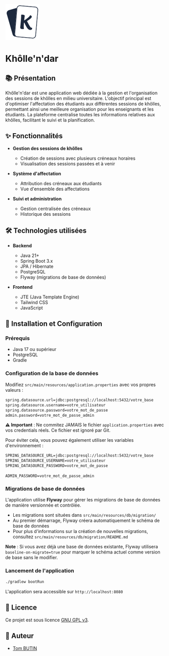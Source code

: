 ![Logo Khôlle'n'dar](src/main/resources/static/images/logo.svg)
# Khôlle'n'dar

## 📚 Présentation

Khôlle'n'dar est une application web dédiée à la gestion et l'organisation des sessions de khôlles en milieu universitaire. L'objectif principal est d'optimiser l'affectation des étudiants aux différentes sessions de khôlles, permettant ainsi une meilleure organisation pour les enseignants et les étudiants. La plateforme centralise toutes les informations relatives aux khôlles, facilitant le suivi et la planification.

## ✨ Fonctionnalités

- **Gestion des sessions de khôlles**
  - Création de sessions avec plusieurs créneaux horaires
  - Visualisation des sessions passées et à venir

- **Système d'affectation**
  - Attribution des créneaux aux étudiants
  - Vue d'ensemble des affectations

- **Suivi et administration**
  - Gestion centralisée des créneaux
  - Historique des sessions

## 🛠️ Technologies utilisées

- **Backend**
  - Java 21+
  - Spring Boot 3.x
  - JPA / Hibernate
  - PostgreSQL
  - Flyway (migrations de base de données)

- **Frontend**
  - JTE (Java Template Engine)
  - Tailwind CSS
  - JavaScript

## 🚀 Installation et Configuration

### Prérequis
- Java 17 ou supérieur
- PostgreSQL
- Gradle

### Configuration de la base de données

Modifiez `src/main/resources/application.properties` avec vos propres valeurs :
```properties
spring.datasource.url=jdbc:postgresql://localhost:5432/votre_base
spring.datasource.username=votre_utilisateur
spring.datasource.password=votre_mot_de_passe
admin.password=votre_mot_de_passe_admin
```

**⚠️ Important** : Ne commitez JAMAIS le fichier `application.properties` avec vos credentials réels. Ce fichier est ignoré par Git.

Pour éviter cela, vous pouvez également utiliser les variables d'environnement :
```dotenv
SPRING_DATASOURCE_URL=jdbc:postgresql://localhost:5432/votre_base
SPRING_DATASOURCE_USERNAME=votre_utilisateur
SPRING_DATASOURCE_PASSWORD=votre_mot_de_passe

ADMIN_PASSWORD=votre_mot_de_passe_admin
```

### Migrations de base de données

L'application utilise **Flyway** pour gérer les migrations de base de données de manière versionnée et contrôlée.

- Les migrations sont situées dans `src/main/resources/db/migration/`
- Au premier démarrage, Flyway créera automatiquement le schéma de base de données
- Pour plus d'informations sur la création de nouvelles migrations, consultez `src/main/resources/db/migration/README.md`

**Note** : Si vous avez déjà une base de données existante, Flyway utilisera `baseline-on-migrate=true` pour marquer le schéma actuel comme version de base sans le modifier.

### Lancement de l'application

```bash
./gradlew bootRun
```

L'application sera accessible sur `http://localhost:8080`

## 📝 Licence

Ce projet est sous licence [GNU GPL v3](LICENSE).

## 👥 Auteur

- [Tom BUTIN](https://redstom.fr)